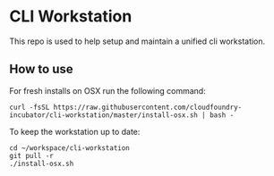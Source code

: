 # CLI Workstation
This repo is used to help setup and maintain a unified cli workstation.

## How to use
For fresh installs on OSX run the following command:

```
curl -fsSL https://raw.githubusercontent.com/cloudfoundry-incubator/cli-workstation/master/install-osx.sh | bash -
```

To keep the workstation up to date:

```
cd ~/workspace/cli-workstation
git pull -r
./install-osx.sh
```
